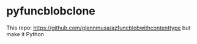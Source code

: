 # pyfuncblobclone
This repo: https://github.com/glennmusa/azfuncblobwithcontenttype but make it Python
